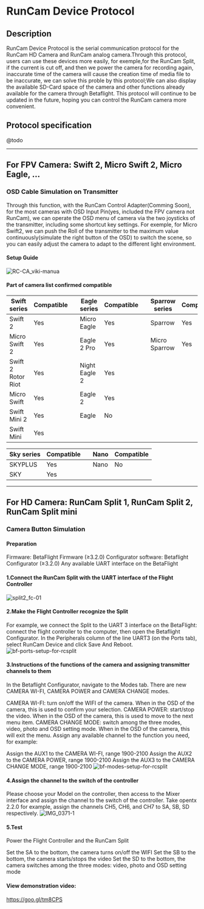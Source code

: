 # RunCam Device Protocol
## Description
RunCam Device Protocol is the serial communication protocol for the RunCam HD Camera and RunCam analog camera.Through this protocol, users can use these devices more easily, for exemple,for the RunCam Split, if the current is cut off, and then we power the camera for recording again, inaccurate time of the camera will cause the creation time of media file to be inaccurate, we can solve this proble by this protocol;We can also display the available SD-Card space of the camera and other functions already available for the camera through Betaflight. This protocol will continue to be updated in the future, hoping you can control the RunCam camera more convenient.

## Protocol specification
@todo

***

## For FPV Camera: Swift 2, Micro Swift 2, Micro Eagle, ...
### OSD Cable Simulation on Transmitter
Through this function, with the RunCam Control Adapter(Comming Soon), for the most cameras with OSD Input Pin(yes, included the FPV camera not RunCam), we can operate the OSD menu of camera via the two joysticks of the transmitter, including some shortcut key settings. For exemple, for Micro Swift2, we can  push the Roll of the transmitter to the maximum value continuously(simulate the right button of the OSD) to switch the scene, so you can easily adjust the camera to adapt to the different light environment.

#### Setup Guide
![RC-CA_viki-manua](https://s3-us-west-2.amazonaws.com/runcamfcfiles/RC-CA_viki-manual.jpg)

#### Part of camera list confirmed compatible
| Swift series | Compatible | | Eagle series | Compatible | | Sparrow series | Compatible | | Owl series | Compatible |
| --- | --- | --- | --- | --- | --- | --- |  --- | --- | --- | --- |
| Swift 2 | Yes | | Micro Eagle | Yes |  | Sparrow | Yes |  | Owl 2 | Yes | 
| Micro Swift 2 | Yes | |Eagle 2 Pro | Yes | | Micro Sparrow | Yes | | Owl | No |
| Swift 2 Rotor Riot | Yes |  |Night Eagle 2 | Yes | | | | | | |
| Micro Swift | Yes | | Eagle 2 | Yes | | | | | | | | 
| Swift Mini 2 | Yes | | Eagle | No | | | | | | |  
| Swift Mini | Yes | | | | | | | |

 
| Sky series | Compatible | | Nano | Compatible
| --- | --- | --- | --- | --- |
| SKYPLUS | Yes | | Nano | No |
| SKY | Yes | | | | 



***

## For HD Camera: RunCam Split 1, RunCam Split 2, RunCam Split mini
### Camera Button Simulation  
#### Preparation

Firmware: BetaFlight Firmware (≥3.2.0)
Configurator software: Betaflight Configurator  (≥3.2.0)
Any available UART interface on the BetaFlight
#### 1.Connect the RunCam Split with the UART interface of the Flight Controller

![split2_fc-01](https://s3-us-west-2.amazonaws.com/runcamfcfiles/split2_fc-01.jpg)


#### 2.Make the Flight Controller recognize the Split

For example, we connect the Split to the UART 3 interface on the BetaFlight: connect the flight controller to the computer, then open the Betaflight Configurator. 
In the Peripherals column of the line UART3 (on the Ports tab), select RunCam Device and click Save And Reboot.
![bf-ports-setup-for-rcsplit](https://s3-us-west-2.amazonaws.com/runcamfcfiles/bf-ports-setup-for-rcsplit.png)

#### 3.Instructions of the functions of the camera and assigning transmitter channels to them

In the Betaflight Configurator, navigate to the Modes tab. There are new CAMERA WI-FI, CAMERA POWER and CAMERA CHANGE modes.

CAMERA WI-FI: turn on/off the WIFI of the camera. When in the OSD of the camera, this is used to confirm your selection.
CAMERA POWER: start/stop the video. When in the OSD of the camera, this is used to move to the next menu item.
CAMERA CHANGE MODE: switch among the three modes, video, photo and OSD setting mode. When in the OSD of the camera, this will exit the menu.
Assign any available channel to the function you need, for example:

Assign the AUX1 to the CAMERA WI-FI, range 1900-2100
Assign the AUX2 to the CAMERA POWER, range 1900-2100
Assign the AUX3 to the CAMERA CHANGE MODE, range 1900-2100
![bf-modes-setup-for-rcsplit](https://s3-us-west-2.amazonaws.com/runcamfcfiles/bf-modes-setup-for-rcsplit.png)


#### 4.Assign the channel to the switch of the controller

Please choose your Model on the controller, then access to the Mixer interface and assign the channel to the switch of the controller. Take opentx 2.2.0 for example, assign the channels CH5, CH6, and CH7 to SA, SB, SD respectively.
![IMG_0371-1](https://s3-us-west-2.amazonaws.com/runcamfcfiles/IMG_0371-1.jpg)



#### 5.Test

 Power the Flight Controller and the RunCam Split

Set the SA to the bottom, the camera turns on/off the WIFI 
Set the SB to the bottom, the camera starts/stops the video
Set the SD to the bottom, the camera switches among the three modes: video, photo and OSD setting mode
 

#### View demonstration video:

https://goo.gl/tm8CPS
